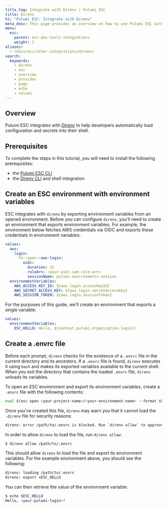 ```yaml
---
title_tag: Integrate with Direnv | Pulumi ESC
title: Direnv
h1: "Pulumi ESC: Integrate with Direnv"
meta_desc: This page provides an overview on how to use Pulumi ESC with Direnv.
menu:
  esc:
    parent: esc-dev-tools-integrations
    weight: 1
aliases:
  - /docs/esc/other-integrations/direnv/
search:
  keywords:
    - direnv
    - esc
    - overview
    - provides
    - page
    - echo
    - values
---
```


## Overview

Pulumi ESC integrates with [Direnv](https://direnv.net) to help developers automatically load configuration and secrets into their shell.

## Prerequisites

To complete the steps in this tutorial, you will need to install the following prerequisites:

- the [Pulumi ESC CLI](/docs/esc-cli/)
- the [Direnv CLI](https://direnv.net) and shell integration

## Create an ESC environment with environment variables

ESC integrates with `direnv` by exporting environment variables from an opened environment. Before you can configure `direnv`, you'll need to create an environment that exports environment variables. For example, the environment below fetches AWS credentials via OIDC and exports these credentials in environment variables:

```yaml
values:
  aws:
    login:
      fn::open::aws-login:
        oidc:
          duration: 1h
          roleArn: <your-oidc-iam-role-arn>
          sessionName: pulumi-environments-session
  environmentVariables:
    AWS_ACCESS_KEY_ID: ${aws.login.accessKeyId}
    AWS_SECRET_ACCESS_KEY: ${aws.login.secretAccessKey}
    AWS_SESSION_TOKEN: ${aws.login.sessionToken}
```

For the purposes of this guide, we'll create an environment that exports a single variable:

```yaml
values:
  environmentVariables:
    ESC_HELLO: Hello, ${context.pulumi.organization.login}!
```

## Create a .envrc file

Before each prompt, `direnv` checks for the existence of a `.envrc` file in the current directory and its ancestors. If a `.envrc` file is found, `direnv` executes it using `bash` and makes its exported variables available to the current shell. When you exit the directory that contains the loaded `.envrc` file, `direnv` unloads its variables.

To open an ESC environment and export its environment variables, create a `.envrc` file with the following contents:

```bash
eval $(esc open <your-project-name>/<your-environment-name> --format shell)
```

Once you've created this file, `direnv` may warn you that it cannot load the `.direnv` file for security reasons:

```bash
direnv: error /path/to/.envrc is blocked. Run `direnv allow` to approve its content
```

In order to allow `direnv` to load the file, run `direnv allow`:

```bash
$ direnv allow /path/to/.envrc
```

This should allow `direnv` to load the file and export its environment variables. For the example environment above, you should see the following:

```bash
direnv: loading /path/to/.envrc
direnv: export +ESC_HELLO
```

You can then retrieve the value of the environment variable:

```bash
$ echo $ESC_HELLO
Hello, <your-pulumi-login>!
```
